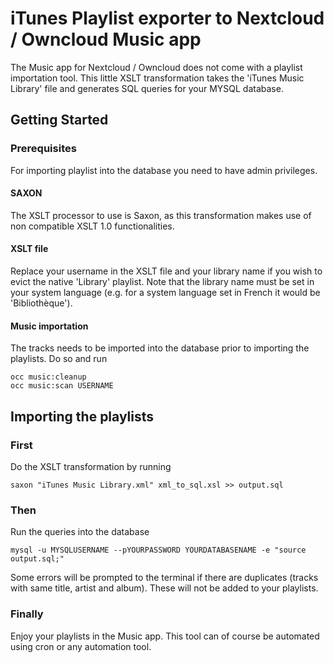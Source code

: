 # iTunes Playlist exporter to Nextcloud / Owncloud Music app

The Music app for Nextcloud / Owncloud does not come with a playlist importation tool. This little XSLT transformation takes the 'iTunes Music Library' file and generates SQL queries for your MYSQL database.

## Getting Started


### Prerequisites
For importing playlist into the database you need to have admin privileges. 
#### SAXON
The XSLT processor to use is Saxon, as this transformation makes use of non compatible XSLT 1.0 functionalities.

#### XSLT file
Replace your username in the XSLT file and your library name if you wish to evict the native 'Library' playlist. Note that the library name must be set in your system language (e.g. for a system language set in French it would be 'Bibliothèque').

#### Music importation
The tracks needs to be imported into the database prior to importing the playlists. Do so and run
```
occ music:cleanup
occ music:scan USERNAME
```

## Importing the playlists 



### First

Do the XSLT transformation by running

```
saxon "iTunes Music Library.xml" xml_to_sql.xsl >> output.sql
```

### Then

Run the queries into the database

```
mysql -u MYSQLUSERNAME --pYOURPASSWORD YOURDATABASENAME -e "source output.sql;"
```
Some errors will be prompted to the terminal if there are duplicates (tracks with same title, artist and album). These will not be added to your playlists.
### Finally 
Enjoy your playlists in the Music app. This tool can of course be automated using cron or any automation tool.


